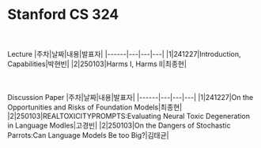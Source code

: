 Stanford CS 324
============================
<br><br>
Lecture
|주차|날짜|내용|발표자|
|------|---|---|---|
|1|241227|Introduction, Capabilities|박현빈|
|2|250103|Harms I, Harms II|최종현|
<br>

<br><br>
Discussion Paper
|주차|날짜|내용|발표자|
|------|---|---|---|
|1|241227|On the Opportunities and Risks of Foundation Models|최종현|
|2|250103|REALTOXICITYPROMPTS:Evaluating Neural Toxic Degeneration in Language Modles|고경빈|
|2|250103|On the Dangers of Stochastic Parrots:Can Language Models Be too Big?|김태균|
<br>

